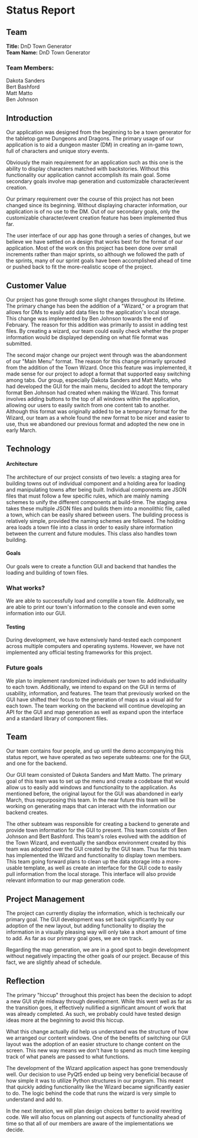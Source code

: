 # Status Report
## Team
**Title:** DnD Town Generator</br>
**Team Name:** DnD Town Generator</br>
### Team Members:</br>
Dakota Sanders</br>
Bert Bashford</br>
Matt Matto</br>
Ben Johnson</br>

## Introduction
Our application was designed from the beginning to be a town generator for the tabletop game Dungeons and Dragons. The primary usage of our application is to aid a dungeon master (DM) in creating an in-game town, full of characters and unique story events.

Obviously the main requirement for an application such as this one is the ability to display characters matched with backstories. Without this functionality our application cannot accomplish its main goal. Some secondary goals involve map generation and customizable character/event creation.

Our primary requirement over the course of this project has not been changed since its beginning. Without displaying character information, our application is of no use to the DM. Out of our secondary goals, only the customizable character/event creation feature has been implemented thus far.

The user interface of our app has gone through a series of changes, but we believe we have settled on a design that works best for the format of our application. Most of the work on this project has been done over small increments rather than major sprints, so although we followed the path of the sprints, many of our sprint goals have been accomplished ahead of time or pushed back to fit the more-realistic scope of the project.

## Customer Value
Our project has gone through some slight changes throughout its lifetime. The primary change has been the addition of a "Wizard," or a program that allows for DMs to easily add data files to the application's local storage. This change was implemented by Ben Johnson towards the end of February. The reason for this addition was primarily to assist in adding test files. By creating a wizard, our team could easily check whether the proper information would be displayed depending on what file format was submitted. 

The second major change our project went through was the abandonment of our "Main Menu" format. The reason for this change primarily sprouted from the addition of the Town Wizard. Once this feature was implemented, it made sense for our project to adopt a format that supported easy switching among tabs. Our group, especially Dakota Sanders and Matt Matto, who had developed the GUI for the main menu, decided to adopt the temporary format Ben Johnson had created when making the Wizard. This format involves adding buttons to the top of all windows within the application, allowing our users to easily switch from one content tab to another. Although this format was originally added to be a temporary format for the Wizard, our team as a whole found the new format to be nicer and easier to use, thus we abandoned our previous format and adopted the new one in early March.

## Technology
#### Architecture
The architecture of our project consists of two levels: a staging area for building towns out of individual component and a holding area for loading and manipulating towns after being built.  Individual components are JSON files that must follow a few specific rules, which are mainly naming schemes to unify the different components at build-time.  The staging area takes these multiple JSON files and builds them into a monolithic file, called a town, which can be easily shared between users.  The building process is relatively simple, provided the naming schemes are followed.  The holding area loads a town file into a class in order to easily share information between the current and future modules.  This class also handles town building.

#### Goals
Our goals were to create a function GUI and backend that handles the loading and building of town files.

### What works?
We are able to successfully load and complile a town file.  Additonally, we are able to print our town's information to the console and even some information into our GUI.

#### Testing
During development, we have extensively hand-tested each component across multiple computers and operating systems.  However, we have not implemented any official testing frameworks for this project.

### Future goals
We plan to implement randomized individuals per town to add individuality to each town.  Additionally, we intend to expand on the GUI in terms of usability, information, and features.  The team that previously worked on the GUI have shifted their focus to the generation of maps as a visual aid for each town.  The team working on the backend will continue developing an API for the GUI and map generation as well as expand upon the interface and a standard library of component files.

## Team
Our team contains four people, and up until the demo accompanying this status report, we have operated as two seperate subteams: one for the GUI, and one for the backend.

Our GUI team consisted of Dakota Sanders and Matt Matto. The primary goal of this team was to set up the menu and create a codebase that would allow us to easily add windows and functionality to the application. As mentioned before, the original layout for the GUI was abandoned in early March, thus repurposing this team. In the near future this team will be working on generating maps that can interact with the information our backend creates.

The other subteam was responsible for creating a backend to generate and provide town information for the GUI to present. This team consists of Ben Johnson and Bert Bashford. This team's roles evolved with the addition of the Town Wizard, and eventually the sandbox environment created by this team was adopted over the GUI created by the GUI team. Thus far this team has implemented the Wizard and functionality to display town members. This team going forward plans to clean up the data storage into a more-usable template, as well as create an interface for the GUI code to easily pull information from the local storage. This interface will also provide relevant information to our map generation code.

## Project Management
The project can currently display the information, which is technically our primary goal. The GUI development was set back significantly by our adoption of the new layout, but adding functionality to display the information in a visually pleasing way will only take a short amount of time to add. As far as our primary goal goes, we are on track.

Regarding the map generation, we are in a good spot to begin development without negatively impacting the other goals of our project. Because of this fact, we are slightly ahead of schedule.

## Reflection
The primary "hiccup" throughout this project has been the decision to adopt a new GUI style midway through development. While this went well as far as the transition goes, it effectively nullified a significant amount of work that was already completed. As such, we probably could have tested design ideas more at the beginning to avoid this hiccup.

What this change actually did help us understand was the structure of how we arranged our content windows. One of the benefits of switching our GUI layout was the adoption of an easier structure to change content on the screen. This new way means we don't have to spend as much time keeping track of what panels are passed to what functions.

The development of the Wizard application aspect has gone tremendously well. Our decision to use PyQt5 ended up being very beneficial because of how simple it was to utilize Python structures in our program. This meant that quickly adding functionality like the Wizard became significantly easier to do. The logic behind the code that runs the wizard is very simple to understand and add to.

In the next iteration, we will plan design choices better to avoid rewriting code. We will also focus on planning out aspects of functionality ahead of time so that all of our members are aware of the implementations we decide.
